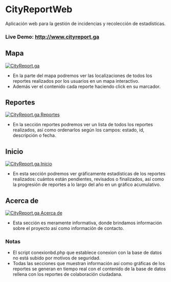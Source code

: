 # CityReportWeb
Aplicación web para la gestión de incidencias y recolección de estadísticas.

### Live Demo: http://www.cityreport.ga

## Mapa
<a href="http://cityreport.ga/mapa.php" rel="CityReport.ga" target="_blank">![CityReport.ga](https://gyazo.com/6b1c4e1c31e0ba619f11c392f4231862.jpg)</a>

- En la parte del mapa podremos ver las localizaciones de todos los reportes realizados por los usuarios en un mapa interactivo.
- Además ver el contenido cada reporte haciendo click en su marcador.

## Reportes

<a href="http://cityreport.ga/reportes.php" rel="CityReport.ga Reportes" target="_blank">![CityReport.ga Reportes](https://cityreportnews.files.wordpress.com/2020/01/reportes.png)</a>

- En la sección reportes podremos ver un lista de todos los reportes realizados, así como ordenarlos según los campos: estado, id, descripción o fecha. 

## Inicio

<a href="http://cityreport.ga/inicio.php" rel="CityReport.ga Inicio" target="_blank">![CityReport.ga Inicio](https://cityreportnews.files.wordpress.com/2020/01/captura-1.png)</a>

- En esta sección podremos ver gráficamente estadísticas de los reportes realizados: cuántos están pendientes, revisados o finalizados, así como la progresión de reportes a lo largo del año en un gráfico acumulativo.


## Acerca de

<a href="http://cityreport.ga/acercade.php" rel="CityReport.ga Acerca de" target="_blank">![CityReport.ga Acerca de](https://cityreportnews.files.wordpress.com/2020/01/captura3.png)</a>

- Esta sección es meramente informativa, donde brindamos información sobre el proyecto así como información de contacto.


### Notas

- El script conexionbd.php que establece conexion con la base de datos no está subido por motivos de seguridad.
- Todas las secciones que muestran información así como gráficas de los reportes se generan en tiempo real con el contenido de la base de datos rellena con los reportes de colaboración ciudadana.
